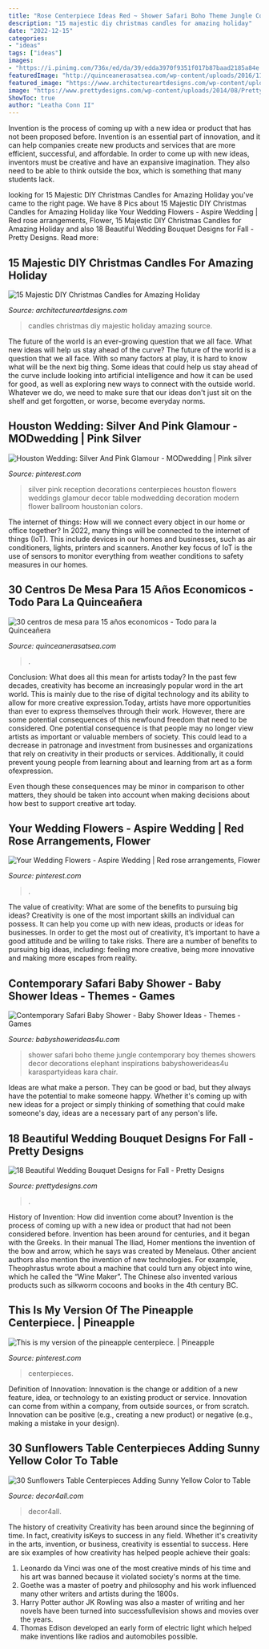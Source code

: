 ```yaml
---
title: "Rose Centerpiece Ideas Red ~ Shower Safari Boho Theme Jungle Contemporary Boy Themes Showers Decor Decorations Elephant Inspirations Babyshowerideas4u Karaspartyideas Kara Chair"
description: "15 majestic diy christmas candles for amazing holiday"
date: "2022-12-15"
categories:
- "ideas"
tags: ["ideas"]
images:
- "https://i.pinimg.com/736x/ed/da/39/edda3970f9351f017b87baad2185a84e.jpg"
featuredImage: "http://quinceanerasatsea.com/wp-content/uploads/2016/11/centros-de-mesa-para-15-años-economicos-11-333x500.jpg"
featured_image: "https://www.architectureartdesigns.com/wp-content/uploads/2014/11/748.jpg"
image: "https://www.prettydesigns.com/wp-content/uploads/2014/08/Pretty-Bouquet.jpg"
ShowToc: true
author: "Leatha Conn II"
---
```



Invention is the process of coming up with a new idea or product that has not been proposed before. Invention is an essential part of innovation, and it can help companies create new products and services that are more efficient, successful, and affordable. In order to come up with new ideas, inventors must be creative and have an expansive imagination. They also need to be able to think outside the box, which is something that many students lack.

	

		
looking for 15 Majestic DIY Christmas Candles for Amazing Holiday you've came to the right page. We have 8 Pics about 15 Majestic DIY Christmas Candles for Amazing Holiday like Your Wedding Flowers - Aspire Wedding | Red rose arrangements, Flower, 15 Majestic DIY Christmas Candles for Amazing Holiday and also 18 Beautiful Wedding Bouquet Designs for Fall - Pretty Designs. Read more:
		
    
## 15 Majestic DIY Christmas Candles For Amazing Holiday

<img loading=lazy src="https://www.architectureartdesigns.com/wp-content/uploads/2014/11/748.jpg" onerror="this.onerror=null;this.src='https://tse2.mm.bing.net/th?id=OIP.Z9tbWC-8oTbnbu_T26WhNgHaKo&amp;pid=15.1';" alt="15 Majestic DIY Christmas Candles for Amazing Holiday">

_Source: architectureartdesigns.com_

>candles christmas diy majestic holiday amazing source. 

	

The future of the world is an ever-growing question that we all face. What new ideas will help us stay ahead of the curve?
The future of the world is a question that we all face. With so many factors at play, it is hard to know what will be the next big thing. Some ideas that could help us stay ahead of the curve include looking into artificial intelligence and how it can be used for good, as well as exploring new ways to connect with the outside world. Whatever we do, we need to make sure that our ideas don't just sit on the shelf and get forgotten, or worse, become everyday norms.

    
## Houston Wedding: Silver And Pink Glamour - MODwedding | Pink Silver

<img loading=lazy src="https://i.pinimg.com/736x/13/bf/71/13bf715ec031889a08e7549a45deaa24--silver-weddings-pink-weddings.jpg" onerror="this.onerror=null;this.src='https://tse4.mm.bing.net/th?id=OIP.SshL23uE97Lzkc_dE8n1rgHaLH&amp;pid=15.1';" alt="Houston Wedding: Silver And Pink Glamour - MODwedding | Pink silver">

_Source: pinterest.com_

>silver pink reception decorations centerpieces houston flowers weddings glamour decor table modwedding decoration modern flower ballroom houstonian colors. 

	

The internet of things: How will we connect every object in our home or office together?
In 2022, many things will be connected to the internet of things (IoT). This include devices in our homes and businesses, such as air conditioners, lights, printers and scanners. Another key focus of IoT is the use of sensors to monitor everything from weather conditions to safety measures in our homes.

    
## 30 Centros De Mesa Para 15 Años Economicos - Todo Para La Quinceañera

<img loading=lazy src="http://quinceanerasatsea.com/wp-content/uploads/2016/11/centros-de-mesa-para-15-años-economicos-11-333x500.jpg" onerror="this.onerror=null;this.src='https://tse1.mm.bing.net/th?id=OIP.0t9AetUsM5q5_pBZupQwegAAAA&amp;pid=15.1';" alt="30 centros de mesa para 15 años economicos - Todo para la Quinceañera">

_Source: quinceanerasatsea.com_

>. 

	

Conclusion: What does all this mean for artists today?
In the past few decades, creativity has become an increasingly popular word in the art world. This is mainly due to the rise of digital technology and its ability to allow for more creative expression.Today, artists have more opportunities than ever to express themselves through their work. However, there are some potential consequences of this newfound freedom that need to be considered.
One potential consequence is that people may no longer view artists as important or valuable members of society. This could lead to a decrease in patronage and investment from businesses and organizations that rely on creativity in their products or services. Additionally, it could prevent young people from learning about and learning from art as a form ofexpression.

Even though these consequences may be minor in comparison to other matters, they should be taken into account when making decisions about how best to support creative art today.

    
## Your Wedding Flowers - Aspire Wedding | Red Rose Arrangements, Flower

<img loading=lazy src="https://i.pinimg.com/736x/d3/71/90/d3719078ca99b1663dfb1417b2c18e7c.jpg" onerror="this.onerror=null;this.src='https://tse4.mm.bing.net/th?id=OIP.d6S1a038cYxDWtiw04geagHaJ3&amp;pid=15.1';" alt="Your Wedding Flowers - Aspire Wedding | Red rose arrangements, Flower">

_Source: pinterest.com_

>. 

	

The value of creativity: What are some of the benefits to pursuing big ideas?
Creativity is one of the most important skills an individual can possess. It can help you come up with new ideas, products or ideas for businesses. In order to get the most out of creativity, it’s important to have a good attitude and be willing to take risks. There are a number of benefits to pursuing big ideas, including: feeling more creative, being more innovative and making more escapes from reality.

    
## Contemporary Safari Baby Shower - Baby Shower Ideas - Themes - Games

<img loading=lazy src="https://babyshowerideas4u.com/wp-content/uploads/2016/07/Contemporary-Safari-Baby-Shower-Elephant.jpg" onerror="this.onerror=null;this.src='https://tse1.mm.bing.net/th?id=OIP.z28td5wVGpMgUMEUOy1bggHaJv&amp;pid=15.1';" alt="Contemporary Safari Baby Shower - Baby Shower Ideas - Themes - Games">

_Source: babyshowerideas4u.com_

>shower safari boho theme jungle contemporary boy themes showers decor decorations elephant inspirations babyshowerideas4u karaspartyideas kara chair. 

	

Ideas are what make a person. They can be good or bad, but they always have the potential to make someone happy. Whether it's coming up with new ideas for a project or simply thinking of something that could make someone's day, ideas are a necessary part of any person's life.

    
## 18 Beautiful Wedding Bouquet Designs For Fall - Pretty Designs

<img loading=lazy src="https://www.prettydesigns.com/wp-content/uploads/2014/08/Pretty-Bouquet.jpg" onerror="this.onerror=null;this.src='https://tse2.mm.bing.net/th?id=OIP.fAJp2aDW9vjRulQdQQylFgHaLG&amp;pid=15.1';" alt="18 Beautiful Wedding Bouquet Designs for Fall - Pretty Designs">

_Source: prettydesigns.com_

>. 

	

History of Invention: How did invention come about?
Invention is the process of coming up with a new idea or product that had not been considered before. Invention has been around for centuries, and it began with the Greeks. In their manual The Iliad, Homer mentions the invention of the bow and arrow, which he says was created by Menelaus. Other ancient authors also mention the invention of new technologies. For example, Theophrastus wrote about a machine that could turn any object into wine, which he called the “Wine Maker”. The Chinese also invented various products such as silkworm cocoons and books in the 4th century BC.

    
## This Is My Version Of The Pineapple Centerpiece. | Pineapple

<img loading=lazy src="https://i.pinimg.com/736x/ed/da/39/edda3970f9351f017b87baad2185a84e.jpg" onerror="this.onerror=null;this.src='https://tse1.mm.bing.net/th?id=OIP.RmYnRSnkP4Tf5IDyotyGRgHaLH&amp;pid=15.1';" alt="This is my version of the pineapple centerpiece. | Pineapple">

_Source: pinterest.com_

>centerpieces. 

	

Definition of Innovation:
Innovation is the change or addition of a new feature, idea, or technology to an existing product or service. Innovation can come from within a company, from outside sources, or from scratch. Innovation can be positive (e.g., creating a new product) or negative (e.g., making a mistake in your design).

    
## 30 Sunflowers Table Centerpieces Adding Sunny Yellow Color To Table

<img loading=lazy src="https://decor4all.com/wp-content/uploads/2015/07/sunflowers-table-centerpieces-decoration-ideas-28.jpg" onerror="this.onerror=null;this.src='https://tse4.mm.bing.net/th?id=OIP.aDLGfKuIFHN4tuncboHY0QAAAA&amp;pid=15.1';" alt="30 Sunflowers Table Centerpieces Adding Sunny Yellow Color to Table">

_Source: decor4all.com_

>decor4all. 

	

The history of creativity
Creativity has been around since the beginning of time. In fact, creativity isKeys to success in any field. Whether it's creativity in the arts, invention, or business, creativity is essential to success. Here are six examples of how creativity has helped people achieve their goals: 
1. Leonardo da Vinci was one of the most creative minds of his time and his art was banned because it violated society's norms at the time. 
2. Goethe was a master of poetry and philosophy and his work influenced many other writers and artists during the 1800s. 
3. Harry Potter author JK Rowling was also a master of writing and her novels have been turned into successfullevision shows and movies over the years. 
4. Thomas Edison developed an early form of electric light which helped make inventions like radios and automobiles possible. 

